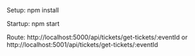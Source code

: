 Setup:
npm install

Startup:
npm start

Route:
http://localhost:5000/api/tickets/get-tickets/:eventId
or
http://localhost:5001/api/tickets/get-tickets/:eventId
